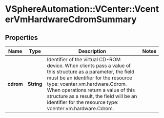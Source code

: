 # VSphereAutomation::VCenter::VcenterVmHardwareCdromSummary

## Properties
Name | Type | Description | Notes
------------ | ------------- | ------------- | -------------
**cdrom** | **String** | Identifier of the virtual CD-ROM device. When clients pass a value of this structure as a parameter, the field must be an identifier for the resource type: vcenter.vm.hardware.Cdrom. When operations return a value of this structure as a result, the field will be an identifier for the resource type: vcenter.vm.hardware.Cdrom. | 


